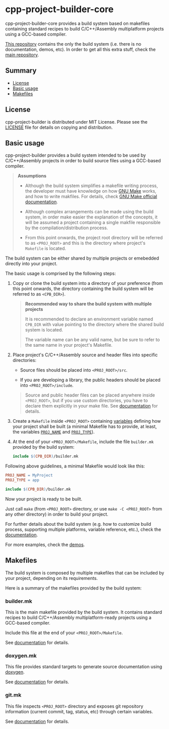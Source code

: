 # cpp-project-builder-core

cpp-project-builder-core provides a build system based on makefiles containing standard recipes to build C/C++/Assembly multiplatform projects using a GCC-based compiler.

[This repository](https://github.com/ljbo82/cpp-project-builder-core) contains the only the build system  (i.e. there is no documentation, demos, etc). In order to get all this extra stuff, check the [main repository](http://ljbo82.github.io/cpp-project-builder).

## Summary

* [License](#license)
* [Basic usage](#basic-usage)
* [Makefiles](#makefiles)

## License

cpp-project-builder is distributed under MIT License. Please see the [LICENSE](LICENSE) file for details on copying and distribution.

## Basic usage

cpp-project-builder provides a build system intended to be used by C/C++/Assembly projects in order to build source files using a GCC-based compiler.

> **Assumptions**
>
> * Although the build system simplifies a makefile writing process, the developer must have knowledge on how [GNU Make](https://www.gnu.org/software/make/) works, and how to write makfiles. For details, check [GNU Make official documentation](https://www.gnu.org/software/make/manual/make.html).
>
> * Although complex arrangements can be made using the build system, in order make easier the explanation of the concepts, it will be assumed a project containing a single makfile responsible by the compilation/distribution process.
>
> * From this point onwards, the project root directory will be referred to as `<PROJ_ROOT>` and this is the directory where project's `Makefile` is located.

The build system can be either shared by multiple projects or emebedded directly into your project.

The basic usage is comprised by the following steps:

1. Copy or clone the build system into a directory of your preference (from this point onwards, the directory containing the build system will be referred to as `<CPB_DIR>`).

   > **Recommended way to share the build system with multiple projects**
   >
   > It is recommended to declare an environment variable named `CPB_DIR` with value pointing to the directory where the shared build system is located.
   >
   > The variable name can be any valid name, but be sure to refer to the same name in your project's Makefile.

2. Place project's C/C++/Assembly source and header files into specific directories:

   * Source files should be placed into `<PROJ_ROOT>/src`.

   * If you are developing a library, the public headers should be placed into  `<PROJ_ROOT>/include`.

   > Source and public header files can be placed anywhere inside `<PROJ_ROOT>`, but if you use custom directories, you have to declare them explicitly in your make file. See [documentation](http://ljbo82.github.io/cpp-project-builder) for details.

3. Create a `Makefile` inside `<PROJ_ROOT>` containing [variables](http://ljbo82.github.io/cpp-project-builder/variables) defining how your project shall be built (a minimal Makefile has to provide, at least, the variables [`PROJ_NAME`](http://ljbo82.github.io/cpp-project-builder/variables#PROJ_NAME) and [`PROJ_TYPE`](http://ljbo82.github.io/cpp-project-builder/variables#PROJ_TYPE)).

4. At the end of your `<PROJ_ROOT>/Makefile`, include the file `builder.mk` provided by the build system:

   ```Makefile
   include $(CPB_DIR)/builder.mk
   ```

Following above guidelines, a minimal Makefile would look like this:

```Makefile
PROJ_NAME = MyProject
PROJ_TYPE = app

include $(CPB_DIR)/builder.mk
```

Now your project is ready to be built.

Just call `make` (from `<PROJ_ROOT>` directory, or use `make -C <PROJ_ROOT>` from any other directory) in order to build your project.

For further details about the build system (e.g. how to customize build process, supporting multiple platforms, variable reference, etc.), check the [documentation](http://ljbo82.github.io/cpp-project-builder).

For more examples, check the [demos](https://github.com/ljbo82/cpp-project-builder/demos).

## Makefiles

The build system is composed by multiple makefiles that can be included by your project, depending on its requirements.

Here is a summary of the makefiles provided by the build system:

### builder.mk

This is the main makefile provided by the build system. It contains standard recipes to build C/C++/Assembly multiplatform-ready projects using a GCC-based compiler.

Include this file at the end of your `<PROJ_ROOT>/Makefile`.

See [documentation](http://ljbo82.github.io/cpp-project-builder) for details.

### doxygen.mk

This file provides standard targets to generate source documentation using [doxygen](https://www.doxygen.nl/index.html).

See [documentation](http://ljbo82.github.io/cpp-project-builder/doxygen) for details.

### git.mk

This file inspects `<PROJ_ROOT>` directory and exposes git repository information (current commit, tag, status, etc) through certain variables.

See [documentation](http://ljbo82.github.io/cpp-project-builder/git) for details.
